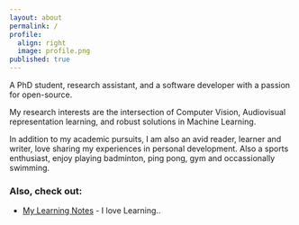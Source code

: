 ```yaml
---
layout: about
permalink: /
profile:
  align: right
  image: profile.png
published: true
---
```


A PhD student, research assistant, and a software developer with a passion for open-source. 

My research interests are the intersection of Computer Vision, Audiovisual representation learning, and robust solutions in Machine Learning. 

In addition to my academic pursuits, I am also an avid reader, learner and writer, love sharing my experiences in personal development. Also a sports enthusiast, enjoy playing badminton, ping pong, gym and occassionally swimming. 

### Also, check out: 

<!-- - [Implementations](https://github.com/jitinnair1/tail) - a list of projects I work{ed} on -->
- [My Learning Notes](learning-notes) - I love Learning..
